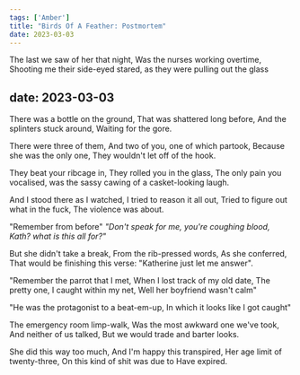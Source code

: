 ```yaml
---
tags: ['Amber']
title: "Birds Of A Feather: Postmortem"
date: 2023-03-03
---
```


The last we saw of her that night,
Was the nurses working overtime,
Shooting me their side-eyed stared,
as they were pulling out the glass

date: 2023-03-03
---

There was a bottle on the ground,
That was shattered long before,
And the splinters stuck around,
Waiting for the gore.

There were three of them,
And two of you, one of which partook,
Because she was the only one,
They wouldn't let off of the hook.

They beat your ribcage in,
They rolled you in the glass,
The only pain you vocalised,
was the sassy cawing of a casket-looking laugh.

And I stood there as I watched,
I tried to reason it all out,
Tried to figure out what in the fuck,
The violence was about.

"Remember from before"
*"Don't speak for me,
you're coughing blood,
Kath? what is this all for?"*

But she didn't take a break,
From the rib-pressed words,
As she conferred,
That would be finishing this verse:
"Katherine just let me answer".

"Remember the parrot that I met,
When I lost track of my old date,
The pretty one, I caught within my net,
Well her boyfriend wasn't calm"

"He was the protagonist to a beat-em-up,
In which it looks like I got caught"

The emergency room limp-walk,
Was the most awkward one we've took,
And neither of us talked,
But we would trade and barter looks.

She did this way too much,
And I'm happy this transpired,
Her age limit of twenty-three,
On this kind of shit was due to
Have expired.

